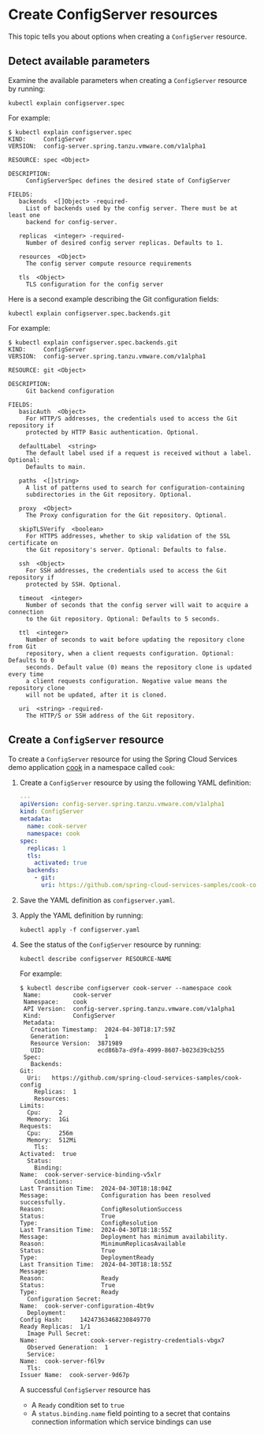 # Create ConfigServer resources

This topic tells you about options when creating a `ConfigServer` resource.

## <a id="detect-params"></a> Detect available parameters

Examine the available parameters when creating a `ConfigServer` resource by running:

```console
kubectl explain configserver.spec
```

For example:

```console
$ kubectl explain configserver.spec
KIND:     ConfigServer
VERSION:  config-server.spring.tanzu.vmware.com/v1alpha1

RESOURCE: spec <Object>

DESCRIPTION:
     ConfigServerSpec defines the desired state of ConfigServer

FIELDS:
   backends  <[]Object> -required-
     List of backends used by the config server. There must be at least one
     backend for config-server.

   replicas  <integer> -required-
     Number of desired config server replicas. Defaults to 1.

   resources  <Object>
     The config server compute resource requirements

   tls  <Object>
     TLS configuration for the config server
```

Here is a second example describing the Git configuration fields:

```console
kubectl explain configserver.spec.backends.git
```

For example:

```console
$ kubectl explain configserver.spec.backends.git
KIND:     ConfigServer
VERSION:  config-server.spring.tanzu.vmware.com/v1alpha1

RESOURCE: git <Object>

DESCRIPTION:
     Git backend configuration

FIELDS:
   basicAuth  <Object>
     For HTTP/S addresses, the credentials used to access the Git repository if
     protected by HTTP Basic authentication. Optional.

   defaultLabel  <string>
     The default label used if a request is received without a label. Optional:
     Defaults to main.

   paths  <[]string>
     A list of patterns used to search for configuration-containing
     subdirectories in the Git repository. Optional.

   proxy  <Object>
     The Proxy configuration for the Git repository. Optional.

   skipTLSVerify  <boolean>
     For HTTPS addresses, whether to skip validation of the SSL certificate on
     the Git repository's server. Optional: Defaults to false.

   ssh  <Object>
     For SSH addresses, the credentials used to access the Git repository if
     protected by SSH. Optional.

   timeout  <integer>
     Number of seconds that the config server will wait to acquire a connection
     to the Git repository. Optional: Defaults to 5 seconds.

   ttl  <integer>
     Number of seconds to wait before updating the repository clone from Git
     repository, when a client requests configuration. Optional: Defaults to 0
     seconds. Default value (0) means the repository clone is updated every time
     a client requests configuration. Negative value means the repository clone
     will not be updated, after it is cloned.

   uri  <string> -required-
     The HTTP/S or SSH address of the Git repository.
```

## <a id="create-configserver"></a> Create a `ConfigServer` resource

To create a `ConfigServer` resource for using the Spring Cloud Services demo application
[cook](https://github.com/spring-cloud-services-samples/cook) in a namespace called `cook`:

1. Create a `ConfigServer` resource by using the following YAML definition:

    ```yaml
    ---
    apiVersion: config-server.spring.tanzu.vmware.com/v1alpha1
    kind: ConfigServer
    metadata:
      name: cook-server
      namespace: cook
    spec:
      replicas: 1
      tls:
        activated: true
      backends:
        - git:
          uri: https://github.com/spring-cloud-services-samples/cook-config
    ```

1. Save the YAML definition as `configserver.yaml`.

1. Apply the YAML definition by running:

   ```console
   kubectl apply -f configserver.yaml
   ```

1. See the status of the `ConfigServer` resource by running:

   ```console
   kubectl describe configserver RESOURCE-NAME
   ```

   For example:

   ```console
   $ kubectl describe configserver cook-server --namespace cook
    Name:         cook-server
    Namespace:    cook
    API Version:  config-server.spring.tanzu.vmware.com/v1alpha1
    Kind:         ConfigServer
    Metadata:
      Creation Timestamp:  2024-04-30T18:17:59Z
      Generation:          1
      Resource Version:  3871989
      UID:               ecd86b7a-d9fa-4999-8607-b023d39cb255
    Spec:
      Backends:
   Git:
     Uri:   https://github.com/spring-cloud-services-samples/cook-config
       Replicas:  1
       Resources:
   Limits:
     Cpu:     2
     Memory:  1Gi
   Requests:
     Cpu:     256m
     Memory:  512Mi
       Tls:
   Activated:  true
     Status:
       Binding:
   Name:  cook-server-service-binding-v5xlr
       Conditions:
   Last Transition Time:  2024-04-30T18:18:04Z
   Message:               Configuration has been resolved successfully.
   Reason:                ConfigResolutionSuccess
   Status:                True
   Type:                  ConfigResolution
   Last Transition Time:  2024-04-30T18:18:55Z
   Message:               Deployment has minimum availability.
   Reason:                MinimumReplicasAvailable
   Status:                True
   Type:                  DeploymentReady
   Last Transition Time:  2024-04-30T18:18:55Z
   Message:
   Reason:                Ready
   Status:                True
   Type:                  Ready
     Configuration Secret:
   Name:  cook-server-configuration-4bt9v
     Deployment:
   Config Hash:     14247363468230849770
   Ready Replicas:  1/1
     Image Pull Secret:
   Name:               cook-server-registry-credentials-vbgx7
     Observed Generation:  1
     Service:
   Name:  cook-server-f6l9v
     Tls:
   Issuer Name:  cook-server-9d67p
   ```

   A successful `ConfigServer` resource has

   - A `Ready` condition set to `true`
   - A `status.binding.name` field pointing to a secret that contains connection information which
     service bindings can use
